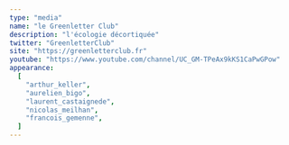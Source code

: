 ```yaml
---
type: "media"
name: "le Greenletter Club"
description: "l'écologie décortiquée"
twitter: "GreenletterClub"
site: "https://greenletterclub.fr"
youtube: "https://www.youtube.com/channel/UC_GM-TPeAx9kKS1CaPwGPow"
appearance:
  [
    "arthur_keller",
    "aurelien_bigo",
    "laurent_castaignede",
    "nicolas_meilhan",
    "francois_gemenne",
  ]
---
```

